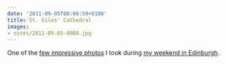 ```yaml
---
date: '2011-09-05T00:08:59+0100'
title: St. Giles' Cathedral
images:
- notes/2011-09-05-0008.jpg
---
```

One of the [few impressive photos][1] I took during [my weekend in Edinburgh][2].

[1]: https://www.flickr.com/photos/paulrobertlloyd/sets/72157627469803873/
[2]: /2011/08/edinburgh_fringe/
